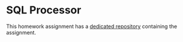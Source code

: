 # SQL Processor

This homework assignment has a [dedicated repository](https://github.com/course-go/sql-processor) containing the assignment.
